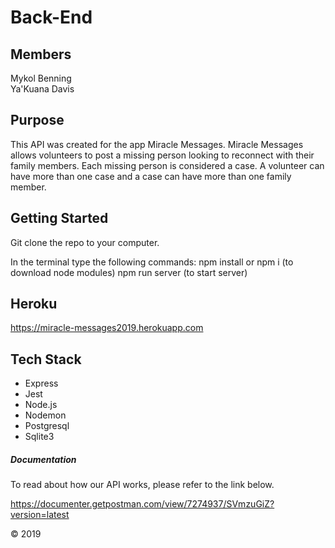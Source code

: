 # Back-End

## Members 

Mykol Benning  
Ya'Kuana Davis 

## Purpose 

This API was created for the app Miracle Messages. Miracle Messages allows volunteers to post a 
missing person looking to reconnect with their family members. Each missing person is considered a case. 
A volunteer can have more than one case and a case can have more than one family member. 

## Getting Started

Git clone the repo to your computer.

In the terminal type the following commands:
  npm install or npm i (to download node modules)
  npm run server (to start server)

## Heroku 

https://miracle-messages2019.herokuapp.com

## Tech Stack 

- Express 
- Jest
- Node.js 
- Nodemon
- Postgresql 
- Sqlite3 

##### Documentation 

To read about how our API works, please refer to the link below. 

https://documenter.getpostman.com/view/7274937/SVmzuGiZ?version=latest 

© 2019

